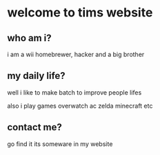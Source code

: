 # welcome to tims website

## who am i?

i am a wii homebrewer, hacker and a big brother

## my daily life?

well i like to make batch to improve people lifes

also i play games overwatch ac zelda minecraft etc

## contact me?

go find it its someware in my website
